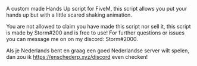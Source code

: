 A custom made Hands Up script for FiveM, this script allows you put your hands up but with a little scared shaking animation.

You are not allowed to claim you have made this script nor sell it, this script is made by Storm#200 and is free to use! For further questions or issues you can message me on on my discord: Storm#2000.

Als je Nederlands bent en graag een goed Nederlandse server wilt spelen, dan zou ik https://enschederp.xyz/discord even checken!

